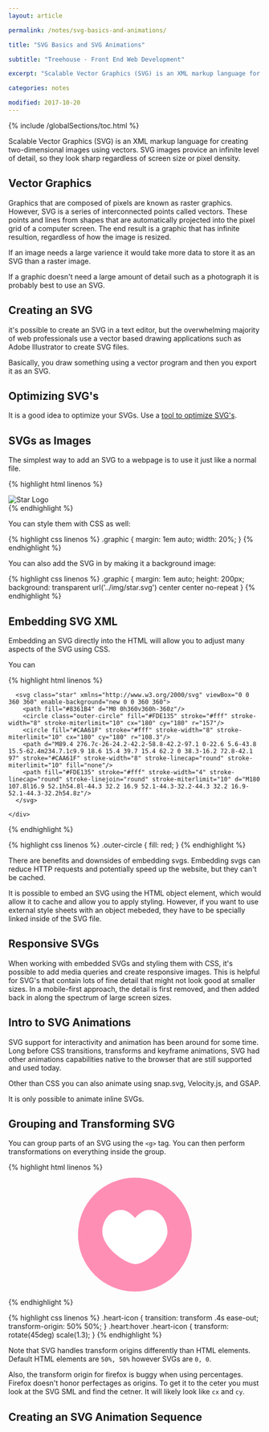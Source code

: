 ```yaml
---
layout: article

permalink: /notes/svg-basics-and-animations/

title: "SVG Basics and SVG Animations"

subtitle: "Treehouse - Front End Web Development"

excerpt: "Scalable Vector Graphics (SVG) is an XML markup language for creating two-dimensional images using vectors. SVG images provice an infinite level of detail, so they look sharp regardless of screen size or pixel density."

categories: notes

modified: 2017-10-20
---
```


{% include /globalSections/toc.html %}

Scalable Vector Graphics (SVG) is an XML markup language for creating two-dimensional images using vectors. SVG images provice an infinite level of detail, so they look sharp regardless of screen size or pixel density.

## Vector Graphics

Graphics that are composed of pixels are known as raster graphics. However, SVG is a series of interconnected points called vectors. These points and lines from shapes that are automatically projected into the pixel grid of a computer screen. The end result is a graphic that has infinite resultion, regardless of how the image is resized.

If an image needs a large varience it would take more data to store it as an SVG than a raster image.

If a graphic doesn't need a large amount of detail such as a photograph it is probably best to use an SVG.

## Creating an SVG

it's possible to create an SVG in a text editor, but the overwhelming majority of web professionals use a vector based drawing applications such as Adobe Illustrator to create SVG files. 

Basically, you draw something using a vector program and then you export it as an SVG.

## Optimizing SVG's

It is a good idea to optimize your SVGs. Use a <a href="https://github.com/svg/svgo-gui">tool to optimize SVG's</a>.

## SVGs as Images

The simplest way to add an SVG to a webpage is to use it just like a normal file.

{% highlight html linenos %}
<div class="graphic">
  <img src="img/star.svg" alt="Star Logo">
</div>
{% endhighlight %}

You can style them with CSS as well:

{% highlight css linenos %}
.graphic {
    margin: 1em auto;
    width: 20%;
}
{% endhighlight %}

You can also add the SVG in by making it a background image:

{% highlight css linenos %}
.graphic {
    margin: 1em auto;
    height: 200px;
    background: transparent url('../img/star.svg') center center no-repeat
}
{% endhighlight %}

## Embedding SVG XML

Embedding an SVG directly into the HTML will allow you to adjust many aspects of the SVG using CSS.

You can 

{% highlight html linenos %}
    <div class="wrapper">
      
      <svg class="star" xmlns="http://www.w3.org/2000/svg" viewBox="0 0 360 360" enable-background="new 0 0 360 360">
        <path fill="#8361B4" d="M0 0h360v360h-360z"/>
        <circle class="outer-circle" fill="#FDE135" stroke="#fff" stroke-width="8" stroke-miterlimit="10" cx="180" cy="180" r="157"/>
        <circle fill="#CAA61F" stroke="#fff" stroke-width="8" stroke-miterlimit="10" cx="180" cy="180" r="108.3"/>
        <path d="M89.4 276.7c-26-24.2-42.2-58.8-42.2-97.1 0-22.6 5.6-43.8 15.5-62.4m234.7.1c9.9 18.6 15.4 39.7 15.4 62.2 0 38.3-16.2 72.8-42.1 97" stroke="#CAA61F" stroke-width="8" stroke-linecap="round" stroke-miterlimit="10" fill="none"/>
        <path fill="#FDE135" stroke="#fff" stroke-width="4" stroke-linecap="round" stroke-linejoin="round" stroke-miterlimit="10" d="M180 107.8l16.9 52.1h54.8l-44.3 32.2 16.9 52.1-44.3-32.2-44.3 32.2 16.9-52.1-44.3-32.2h54.8z"/>
      </svg>
      
    </div>
{% endhighlight %}

{% highlight css linenos %}
.outer-circle {
  fill: red;
}
{% endhighlight %}

There are benefits and downsides of embedding svgs. Embedding svgs can reduce HTTP requests and potentially speed up the website, but they can't be cached.

It is possible to embed an SVG using the HTML object element, which would allow it to cache and allow you to apply styling. However, if you want to use external style sheets with an object mebeded, they have to be specially linked inside of the SVG file.

## Responsive SVGs

When working with embedded SVGs and styling them with CSS, it's possible to add media queries and create responsive images. This is helpful for SVG's that contain lots of fine detail that might not look good at smaller sizes. In a mobile-first approach, the detail is first removed, and then added back in along the spectrum of large screen sizes.

## Intro to SVG Animations

SVG support for interactivity and animation has been around for some time. Long before CSS transitions, transforms and keyframe animations, SVG had other animations capabilities native to the browser that are still supported and used today.

Other than CSS you can also animate using snap.svg, Velocity.js, and GSAP.

It is only possible to animate inline SVGs.

## Grouping and Transforming SVG

You can group parts of an SVG using the `<g>` tag. You can then perform transformations on everything inside the group.

{% highlight html linenos %}
<svg xmlns="http://www.w3.org/2000/svg" viewBox="0 -50 400 200">
  <g class="heart">
    <circle class="heart-bg" fill="#FF8EB4" cx="200" cy="50" r="90"></circle>
    <path class="heart-icon" fill="#FFFFFF" d="M251.5,45.5c0-17.8-11.1-34.6-28.9-34.6c-9,0-16.6,6.3-22.4,12.7c-5.7-6.3-13-12.7-21.8-12.7 c-17.8,0-29.9,16.8-29.9,34.6c0,24.7,37.2,51.1,52.4,51.1C217.5,96.6,251.5,67.7,251.5,45.5z"></path>
  </g>
</svg>
{% endhighlight %}

{% highlight css linenos %}
.heart-icon {
  transition: transform .4s ease-out;
  transform-origin: 50% 50%;
}
.heart:hover .heart-icon {
  transform: rotate(45deg) scale(1.3);
}
{% endhighlight %}

Note that SVG handles transform origins differently than HTML elements. Default HTML elements are `50%, 50%` however SVGs are `0, 0`. 

Also, the transform origin for firefox is buggy when using percentages. Firefox doesn't honor perfectages as origins. To get it to the ceter you must look at the SVG SML and find the cetner. It will likely look like `cx` and `cy`.

## Creating an SVG Animation Sequence

